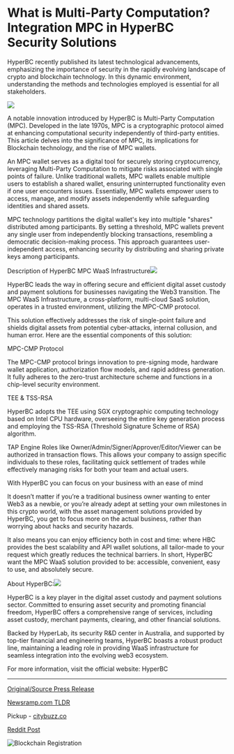 # What is Multi-Party Computation? Integration MPC in HyperBC Security Solutions

HyperBC recently published its latest technological advancements, emphasizing the importance of security in the rapidly evolving landscape of crypto and blockchain technology. In this dynamic environment, understanding the methods and technologies employed is essential for all stakeholders.

![](https://api.blockchainwire.io/uploads/Proleoio/editor_image/ed26c4f2-afcb-4089-9a42-6b8fe4f31f4e.png)

A notable innovation introduced by HyperBC is Multi-Party Computation (MPC). Developed in the late 1970s, MPC is a cryptographic protocol aimed at enhancing computational security independently of third-party entities. This article delves into the significance of MPC, its implications for Blockchain technology, and the rise of MPC wallets.

An MPC wallet serves as a digital tool for securely storing cryptocurrency, leveraging Multi-Party Computation to mitigate risks associated with single points of failure. Unlike traditional wallets, MPC wallets enable multiple users to establish a shared wallet, ensuring uninterrupted functionality even if one user encounters issues. Essentially, MPC wallets empower users to access, manage, and modify assets independently while safeguarding identities and shared assets.

MPC technology partitions the digital wallet's key into multiple "shares" distributed among participants. By setting a threshold, MPC wallets prevent any single user from independently blocking transactions, resembling a democratic decision-making process. This approach guarantees user-independent access, enhancing security by distributing and sharing private keys among participants.

Description of HyperBC MPC WaaS Infrastructure![](https://api.blockchainwire.io/uploads/Proleoio/editor_image/0ee32cc4-fecb-46d0-9f71-cb31a1966a81.png)

HyperBC leads the way in offering secure and efficient digital asset custody and payment solutions for businesses navigating the Web3 transition. The MPC WaaS Infrastructure, a cross-platform, multi-cloud SaaS solution, operates in a trusted environment, utilizing the MPC-CMP protocol.

This solution effectively addresses the risk of single-point failure and shields digital assets from potential cyber-attacks, internal collusion, and human error. Here are the essential components of this solution:

MPC-CMP Protocol

The MPC-CMP protocol brings innovation to pre-signing mode, hardware wallet application, authorization flow models, and rapid address generation. It fully adheres to the zero-trust architecture scheme and functions in a chip-level security environment.

TEE & TSS-RSA

HyperBC adopts the TEE using SGX cryptographic computing technology based on Intel CPU hardware, overseeing the entire key generation process and employing the TSS-RSA (Threshold Signature Scheme of RSA) algorithm.

TAP Engine Roles like Owner/Admin/Signer/Approver/Editor/Viewer can be authorized in transaction flows. This allows your company to assign specific individuals to these roles, facilitating quick settlement of trades while effectively managing risks for both your team and actual users.

With HyperBC you can focus on your business with an ease of mind

It doesn’t matter if you’re a traditional business owner wanting to enter Web3 as a newbie, or you’re already adept at setting your own milestones in this crypto world, with the asset management solutions provided by HyperBC, you get to focus more on the actual business, rather than worrying about hacks and security hazards.

It also means you can enjoy efficiency both in cost and time: where HBC provides the best scalability and API wallet solutions, all tailor-made to your request which greatly reduces the technical barriers. In short, HyperBC want the MPC WaaS solution provided to be: accessible, convenient, easy to use, and absolutely secure.

About HyperBC:![](https://api.blockchainwire.io/uploads/Proleoio/editor_image/83a839ae-beec-424e-94b7-be7e0d49e195.png)

HyperBC is a key player in the digital asset custody and payment solutions sector. Committed to ensuring asset security and promoting financial freedom, HyperBC offers a comprehensive range of services, including asset custody, merchant payments, clearing, and other financial solutions.

Backed by HyperLab, its security R&D center in Australia, and supported by top-tier financial and engineering teams, HyperBC boasts a robust product line, maintaining a leading role in providing WaaS infrastructure for seamless integration into the evolving web3 ecosystem.

For more information, visit the official website: HyperBC 

---

[Original/Source Press Release](https://blockchainwire.io/press-release/what-is-multi-party-computation-integration-mpc-in-hyperbc-security-solutions-)
                    

[Newsramp.com TLDR](https://newsramp.com/curated-news/hyperbc-introduces-innovations-in-crypto-and-blockchain-security/d38916c6aefdd6afb401988c5ba967e8) 


Pickup - [citybuzz.co](https://citybuzz.co/2024/02/08/hyperbc-unveils-cutting-edge-multi-party-computation-for-secure-digital-asset-management)
 



[Reddit Post](https://www.reddit.com/r/CryptoNewsInfo/comments/1avjywq/hyperbc_introduces_innovations_in_crypto_and/) 



![Blockchain Registration](https://cdn.newsramp.app/blockchainwire/qrcode/242/11/wallio2n.webp)